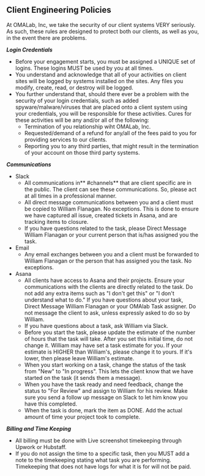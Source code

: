 ## Client Engineering Policies

At OMALab, Inc, we take the security of our client systems VERY seriously.  As such, these rules are designed to protect both our clients, as well as you, in the event there are problems.

_**Login Credentials**_

* Before your engagement starts, you must be assigned a UNIQUE set of logins. These logins MUST be used by you at all times.
* You understand and acknowledge that all of your activities on client sites will be logged by systems installed on the sites. Any files you modify, create, read, or destroy will be logged.  
* You further understand that, should there ever be a problem with the security of your login credentials, such as added spyware/malware/viruses that are placed onto a client system using your credentials, you will be responsible for these activities. Cures for these activities will be any and/or all of the following:
  * Termination of you relationship wiht OMALab, Inc. 
  * Requested/demand of a refund for any/all of the fees paid to you for providing services to our clients.  
  * Reporting you to any third parties, that might result in the termination of your account on those third party systems.

_**Communications**_

* Slack
  * All communications in** \#channels** that are client specific are in the public.  The client can see these communications. So, please act at all times in a professional manner.
  * All direct message communications between you and a client must be copied to William Flanagan. No exceptions. This is done to ensure we have captured all issue, created tickets in Asana, and are tracking items to closure. 
  * If you have questions related to the task, please Direct Message William Flanagan or your current person that is/has assigned you the task.  
* Email
  * Any email exchanges between you and a client must be forwarded to William Flanagan or the person that has assigned you the task. No exceptions. 
* Asana
  * All clients have access to Asana and their projects. Ensure your communications with the clients are directly related to the task.  Do not add any extra items such as "I don't get this" or "I don't understand what to do." If you have questions about your task, Direct Message William Flanagan or your OMAlab Task assigner. Do not message the client to ask, unless expressly asked to do so by William.  
  * If you have questions about a task, ask William via Slack.  
  * Before you start the task, please update the estimate of the number of hours that the task will take. After you set this initial time, do not change it. William may have set a task estimate for you. If your estimate is HIGHER than William's, please change it to yours. If it's lower, then please leave William's estimate.  
  * When you start working on a task, change the status of the task from "New" to "In progress". This lets the client know that we have started on the task \(it sends them a message\).  
  * When you have the task ready and need feedback, change the status to "For Review" and assign to William for his review. Make sure you send a follow up message on Slack to let him know you have this completed.  
  * When the task is done, mark the item as DONE.  Add the actual amount of time your project took to complete.  

_**Billing and Time Keeping**_

* All billing must be done with Live screenshot timekeeping through Upwork or Hubstaff.  
* If you do not assign the time to a specific task, then you MUST add a note to the timekeeping stating what task you are performing. Timekeeping that does not have logs for what it is for will not be paid. 



